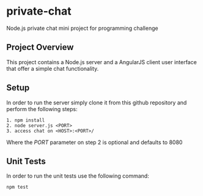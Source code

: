 # private-chat

Node.js private chat mini project for programming challenge

## Project Overview

This project contains a Node.js server and a AngularJS client user interface that offer a simple chat functionality.

## Setup

In order to run the server simply clone it from this github repository and perform the following steps:

    1. npm install
    2. node server.js <PORT>
    3. access chat on <HOST>:<PORT>/

Where the *PORT* parameter on step 2 is optional and defaults to 8080

## Unit Tests

In order to run the unit tests use the following command:

    npm test